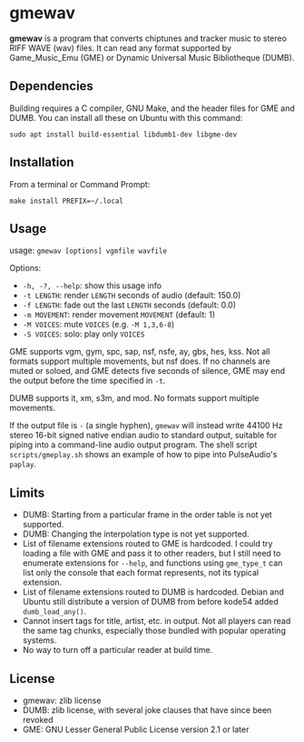 gmewav
======

**gmewav** is a program that converts chiptunes and tracker music to
stereo RIFF WAVE (wav) files.  It can read any format supported by
Game_Music_Emu (GME) or Dynamic Universal Music Bibliotheque (DUMB).

Dependencies
------------
Building requires a C compiler, GNU Make, and the header files for
GME and DUMB.  You can install all these on Ubuntu with this command:

    sudo apt install build-essential libdumb1-dev libgme-dev

Installation
------------
From a terminal or Command Prompt:

    make install PREFIX=~/.local

Usage
-----
usage: `gmewav [options] vgmfile wavfile`
    
Options:

* `-h, -?, --help`: show this usage info
* `-t LENGTH`: render `LENGTH` seconds of audio (default: 150.0)
* `-f LENGTH`: fade out the last `LENGTH` seconds (default: 0.0)
* `-m MOVEMENT`: render movement `MOVEMENT` (default: 1)
* `-M VOICES`: mute `VOICES` (e.g. `-M 1,3,6-8`)
* `-S VOICES`: solo: play only `VOICES`

GME supports vgm, gym, spc, sap, nsf, nsfe, ay, gbs, hes, kss.
Not all formats support multiple movements, but nsf does.
If no channels are muted or soloed, and GME detects five seconds of
silence, GME may end the output before the time specified in `-t`.

DUMB supports it, xm, s3m, and mod.  No formats support multiple
movements.

If the output file is `-` (a single hyphen), `gmewav` will instead
write 44100 Hz stereo 16-bit signed native endian audio to standard
output, suitable for piping into a command-line audio output program.
The shell script `scripts/gmeplay.sh` shows an example of how to pipe
into PulseAudio's `paplay`.

Limits
------

* DUMB: Starting from a particular frame in the order table is
  not yet supported.
* DUMB: Changing the interpolation type is not yet supported.
* List of filename extensions routed to GME is hardcoded.  I could
  try loading a file with GME and pass it to other readers, but I
  still need to enumerate extensions for `--help`, and functions
  using `gme_type_t` can list only the console that each format
  represents, not its typical extension.
* List of filename extensions routed to DUMB is hardcoded.  Debian
  and Ubuntu still distribute a version of DUMB from before kode54
  added `dumb_load_any()`.
* Cannot insert tags for title, artist, etc. in output.  Not all
  players can read the same tag chunks, especially those bundled with
  popular operating systems.
* No way to turn off a particular reader at build time.

License
-------

* gmewav: zlib license
* DUMB: zlib license, with several joke clauses that have since been
  revoked
* GME: GNU Lesser General Public License version 2.1 or later
